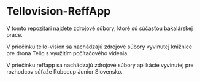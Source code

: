 # Tellovision-ReffApp
V tomto repozitári nájdete zdrojové súbory, ktoré sú súčasťou bakalárskej práce.

V priečinku tello-vision sa nachádzajú zdrojové súbory vyvinutej knižnice pre drona Tello s využitím počítačového videnia.

V priečinku reffapp sa nachádzajú zdrojové súbory aplikácie vyvinutej pre rozhodcov súťaže Robocup Junior Slovensko.
